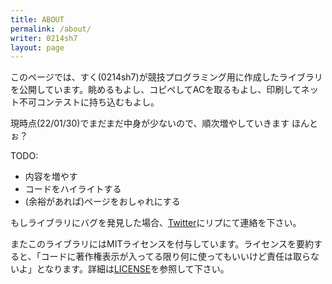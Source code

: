 ```yaml
---
title: ABOUT
permalink: /about/
writer: 0214sh7
layout: page
---
```


このページでは、すく(0214sh7)が競技プログラミング用に作成したライブラリを公開しています。眺めるもよし、コピペしてACを取るもよし、印刷してネット不可コンテストに持ち込むもよし。

現時点(22/01/30)でまだまだ中身が少ないので、順次増やしていきます ほんとぉ？

TODO:
- 内容を増やす
- コードをハイライトする
- (余裕があれば)ページをおしゃれにする

もしライブラリにバグを発見した場合、[Twitter](https://twitter.com/0214sh7)にリプにて連絡を下さい。

またこのライブラリにはMITライセンスを付与しています。ライセンスを要約すると、「コードに著作権表示が入ってる限り何に使ってもいいけど責任は取らないよ」となります。詳細は[LICENSE](../license/)を参照して下さい。
